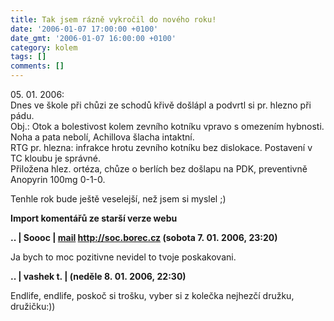 ```yaml
---
title: Tak jsem rázně vykročil do nového roku!
date: '2006-01-07 17:00:00 +0100'
date_gmt: '2006-01-07 16:00:00 +0100'
category: kolem
tags: []
comments: []
---
```

<p class="odsazeny">05. 01. 2006:<br>Dnes ve škole při chůzi ze schodů křivě došlápl a podvrtl
si pr. hlezno při pádu.<br>Obj.: Otok a bolestivost kolem zevního kotníku vpravo s omezením hybnosti.
Noha a pata nebolí, Achillova šlacha intaktní.<br>RTG pr. hlezna: infrakce hrotu zevního kotníku bez dislokace.
Postavení v TC kloubu je správné.<br>Přiložena hlez. ortéza, chůze o berlích bez došlapu na PDK, preventivně
Anopyrin&nbsp;100mg&nbsp;0-1-0.</p>
<p>Tenhle rok bude ještě veselejší, než jsem si myslel ;)</p>
<div class="import-komentaru">
<p><strong>Import komentářů ze starší verze webu</strong></p>
<div class="comment">
<p style="font-weight:bold"><span class="compredmet">..</span> | <span class="comname">Soooc</span> |  <a href="mailto:xsoc@post.cz">mail</a>  <a href="http://soc.borec.cz">http://soc.borec.cz</a> (sobota&nbsp;7.&nbsp;01.&nbsp;2006,&nbsp;23:20)</p>
<p>Ja bych to moc pozitivne nevidel to tvoje poskakovani. </p>
</div>
<div class="comment">
<p style="font-weight:bold"><span class="compredmet">..</span> | <span class="comname">vashek t.</span> | (neděle&nbsp;8.&nbsp;01.&nbsp;2006,&nbsp;22:30)</p>
<p>Endlife, endlife, poskoč si trošku, vyber si z kolečka nejhezčí družku, družičku:)) </p>
</div>
</div>
